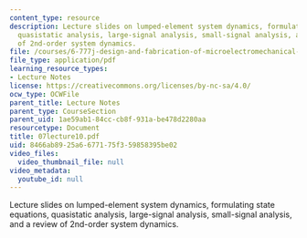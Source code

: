 ```yaml
---
content_type: resource
description: Lecture slides on lumped-element system dynamics, formulating state equations,
  quasistatic analysis, large-signal analysis, small-signal analysis, and a review
  of 2nd-order system dynamics.
file: /courses/6-777j-design-and-fabrication-of-microelectromechanical-devices-spring-2007/8466ab8925a6677175f359858395be02_07lecture10.pdf
file_type: application/pdf
learning_resource_types:
- Lecture Notes
license: https://creativecommons.org/licenses/by-nc-sa/4.0/
ocw_type: OCWFile
parent_title: Lecture Notes
parent_type: CourseSection
parent_uid: 1ae59ab1-84cc-cb8f-931a-be478d2280aa
resourcetype: Document
title: 07lecture10.pdf
uid: 8466ab89-25a6-6771-75f3-59858395be02
video_files:
  video_thumbnail_file: null
video_metadata:
  youtube_id: null
---
```

Lecture slides on lumped-element system dynamics, formulating state equations, quasistatic analysis, large-signal analysis, small-signal analysis, and a review of 2nd-order system dynamics.